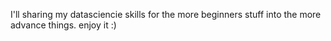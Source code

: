 I'll sharing my datasciencie skills for the more beginners stuff into the more advance things. enjoy it :)

